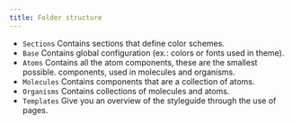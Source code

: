 ```yaml
---
title: Folder structure
---
```


- `Sections` Contains sections that define color schemes.
- `Base` Contains global configuration (ex.: colors or fonts used in theme).
- `Atoms` Contains all the atom components, these are the smallest possible.
components, used in molecules and organisms.
- `Molecules` Contains components that are a collection of atoms.
- `Organisms` Contains collections of molecules and atoms.
- `Templates` Give you an overview of the styleguide through the use of pages.

